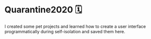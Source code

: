 # Quarantine2020 🗓️


I created some pet projects and learned how to create a user interface programmatically during self-isolation and saved them here.
